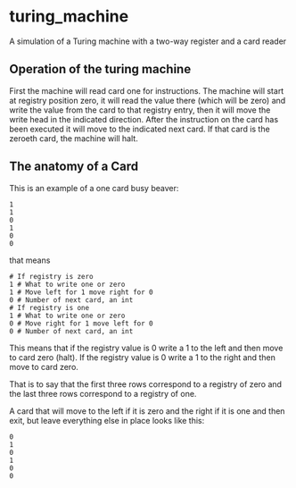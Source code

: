 # turing_machine
A simulation of a Turing machine with a two-way register and a card reader

## Operation of the turing machine
First the machine will read card one for instructions. The machine will start at registry position zero, it will read the value there (which will be zero) and write the value from the card to that registry entry, then it will move the write head in the indicated direction. After the instruction on the card has been executed it will move to the indicated next card. If that card is the zeroeth card, the machine will halt.

## The anatomy of a Card
This is an example of a one card busy beaver:
```
1
1
0 
1
0
0
````
that means
```
# If registry is zero
1 # What to write one or zero
1 # Move left for 1 move right for 0
0 # Number of next card, an int 
# If registry is one
1 # What to write one or zero
0 # Move right for 1 move left for 0
0 # Number of next card, an int
````

This means that if the registry value is 0 write a 1 to the left and then move to card zero (halt). If the registry value is 0 write a 1 to the right and then move to card zero.

That is to say that the first three rows correspond to a registry of zero and the last three rows correspond to a registry of one.

A card that will move to the left if it is zero and the right if it is one and then exit, but leave everything else in place looks like this:
```
0
1
0
1
0
0
```
